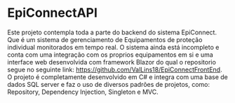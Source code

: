 # EpiConnectAPI

Este projeto contempla toda a parte do backend do sistema EpiConnect. Que é um sistema de gerenciamento de Equipamentos de proteção individual monitorados em tempo real. O sistema ainda está incompleto e conta com uma integração com os proprios equipamentos em si e uma interface web desenvolvida com framework Blazor do qual o repositorio segue no seguinte link: https://github.com/ValLins18/EpiConnectFrontEnd.
O projeto é completamente desenvolvido em C# e integra com uma base de dados SQL server e faz o uso de diversos padrões de projetos, como: Repository, Dependency Injection, Singleton e MVC.
